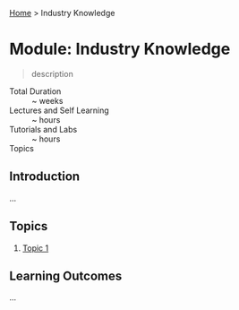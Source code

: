[Home](../README.md) > Industry Knowledge

# Module: Industry Knowledge

> description

<dl>
<dt>Total Duration</dt>
<dd>~  weeks</dd>
<dt>Lectures and Self Learning</dt>
<dd>~  hours</dd>
<dt>Tutorials and Labs</dt>
<dd>~  hours</dd>
<dt>Topics</dt>
<dd></dd>
</dl>

## Introduction

...

## Topics

1. [Topic 1](./topic.md)

## Learning Outcomes

...
